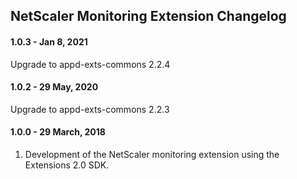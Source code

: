 ## NetScaler Monitoring Extension Changelog

#### 1.0.3 - Jan 8, 2021
Upgrade to appd-exts-commons 2.2.4

#### 1.0.2 - 29 May, 2020
Upgrade to appd-exts-commons 2.2.3

#### 1.0.0 - 29 March, 2018

1. Development of the NetScaler monitoring extension using the Extensions 2.0 SDK. 
